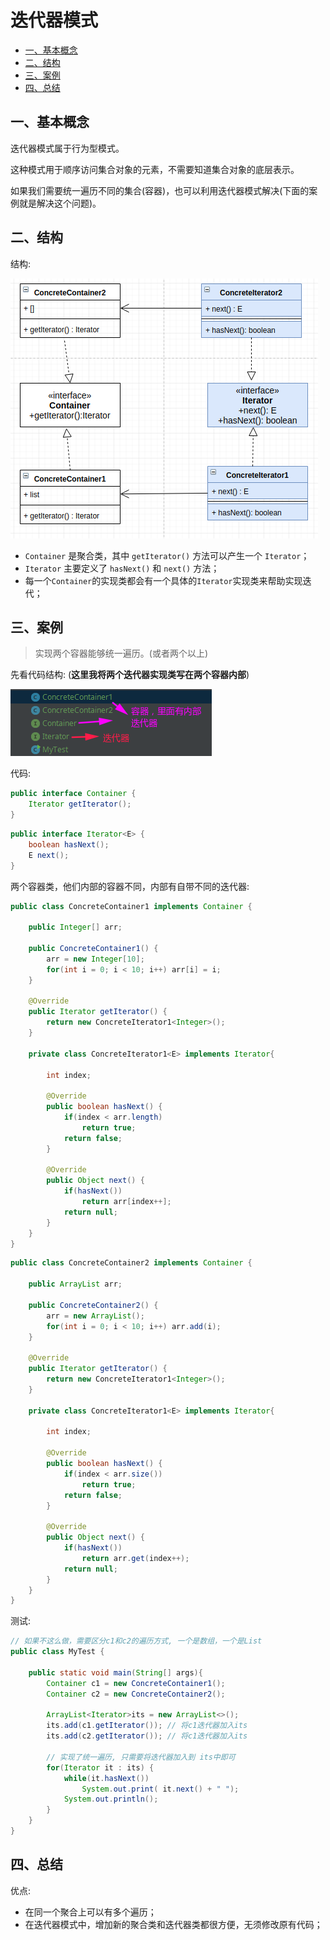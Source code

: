 # 迭代器模式

- [一、基本概念](#一基本概念)
- [二、结构](#二结构)
- [三、案例](#三案例)
- [四、总结](#四总结)

## 一、基本概念

迭代器模式属于行为型模式。

这种模式用于顺序访问集合对象的元素，不需要知道集合对象的底层表示。

如果我们需要统一遍历不同的集合(容器)，也可以利用迭代器模式解决(下面的案例就是解决这个问题)。

## 二、结构

结构:

![10_iterator_01.png](images/10_iterator_01.png)

- `Container` 是聚合类，其中 `getIterator()` 方法可以产生一个 `Iterator`；
- `Iterator` 主要定义了 `hasNext()` 和 `next()` 方法；
- 每一个`Container`的实现类都会有一个具体的`Iterator`实现类来帮助实现迭代；

## 三、案例

> 实现两个容器能够统一遍历。(或者两个以上)

先看代码结构: (**这里我将两个迭代器实现类写在两个容器内部**)

![10_iterator_02.png](images/10_iterator_02.png)

代码:

```java
public interface Container {
    Iterator getIterator();
}
```

```java
public interface Iterator<E> {
    boolean hasNext();
    E next();
}
```

两个容器类，他们内部的容器不同，内部有自带不同的迭代器:

```java
public class ConcreteContainer1 implements Container {

    public Integer[] arr;

    public ConcreteContainer1() {
        arr = new Integer[10];
        for(int i = 0; i < 10; i++) arr[i] = i;
    }

    @Override
    public Iterator getIterator() {
        return new ConcreteIterator1<Integer>();
    }

    private class ConcreteIterator1<E> implements Iterator{

        int index;

        @Override
        public boolean hasNext() {
            if(index < arr.length)
                return true;
            return false;
        }

        @Override
        public Object next() {
            if(hasNext())
                return arr[index++];
            return null;
        }
    }
}
```

```java
public class ConcreteContainer2 implements Container {

    public ArrayList arr;

    public ConcreteContainer2() {
        arr = new ArrayList();
        for(int i = 0; i < 10; i++) arr.add(i);
    }

    @Override
    public Iterator getIterator() {
        return new ConcreteIterator1<Integer>();
    }

    private class ConcreteIterator1<E> implements Iterator{

        int index;

        @Override
        public boolean hasNext() {
            if(index < arr.size())
                return true;
            return false;
        }

        @Override
        public Object next() {
            if(hasNext())
                return arr.get(index++);
            return null;
        }
    }
}

```

测试:

```java
// 如果不这么做，需要区分c1和c2的遍历方式, 一个是数组，一个是List
public class MyTest {

    public static void main(String[] args){
        Container c1 = new ConcreteContainer1();
        Container c2 = new ConcreteContainer2();

        ArrayList<Iterator>its = new ArrayList<>();
        its.add(c1.getIterator()); // 将c1迭代器加入its
        its.add(c2.getIterator()); // 将c1迭代器加入its

        // 实现了统一遍历, 只需要将迭代器加入到 its中即可
        for(Iterator it : its) {
            while(it.hasNext())
                System.out.print( it.next() + " ");
            System.out.println();
        }
    }
}
```

## 四、总结

优点:

* 在同一个聚合上可以有多个遍历；
* 在迭代器模式中，增加新的聚合类和迭代器类都很方便，无须修改原有代码；